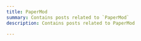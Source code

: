 ```yaml
---
title: PaperMod
summary: Contains posts related to `PaperMod`
description: Contains posts related to PaperMod

---
```

